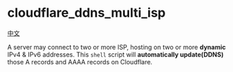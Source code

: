 # cloudflare_ddns_multi_isp

[中文](README_zh.md)

A server may connect to two or more ISP, hosting on two or more **dynamic** IPv4 & IPv6 addresses. This `shell` script will **automatically update(DDNS)** those A records and AAAA records on Cloudflare.

